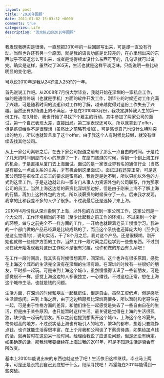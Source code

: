 ```yaml
---
layout: post
title: '2010年回顾'
date: 2011-01-02 15:03:32 +0000
comments: true
categories: Life
description: "流水帐式的2010年回顾"
---
```


我发现我确实是很懒，一直想把2010年的一些回顾写出来，可是却一直没有行动。当然也许还有另一个原因，就是我的语言功底是比较差的，在心里想出来的东西似乎不知道怎么写出来，或者是觉得根本没什么东西可写的，几句话就可以说完。确实是这样，虽然过了365天，生活也就是这样平淡乏味。只能说明一些比较明显的变化吧。   
   
可以说2010年是我从24岁进入25岁的一年。  
<!-- more -->
   
首先说说工作吧。从2008年7月份大学毕业，我就开始在深圳的一家私企工作，做的是通信终端（也就是手机）方面的软件开发工作，刚毕业的时候还对工作充满了兴趣，可是随着时间的流逝和对工作的了解，越来越觉得对这份工作失去了兴趣。当然还有对待遇上的不满足，于是在2010年3月份，我决定辞掉我人生的第一份工作。在3月份，我也开始了寻找下个雇主的行动，其中参加了两家公司的面试，第一个自己表现太差，直接出局。第二家表现还可以，所以就拿到了offer，但是薪资给得不是很理想（虽然比之前略有增加）。可是感觉自己也没什么特别突出的地方，所以也就暂且拿了这个offer。由于我这个人有时候比较懒，就没有继续去找其他公司。   
   
从上一家公司离职之后，在去下家公司报道之前有了那么一点自由的时间。于是花了几天的时间到厦门小小的旅游了一下，在厦门旅游的时候，得到一个到上海工作的机会，于是直接从厦门去上海面试。面试的是一家很业界有名的通信行业（当然是有那么一点点关系的关系，才有机会到这里面试）。面试过程还算正常，可是这家公司现在招收正式员工的要求是蛮高的，我肯定是达不到，所以只能以外包的方式到这里工作。于是这边就让和一家专门从事人力资源外包的公司联系，作为那家公司的员工。当然上海这边给的薪资比深圳那边好，但是由于刚来上海不了解上海的行情，再加上这种外包的方式，所以谈薪资的时候保守了一点，后来我才发现，我拿的比和我差不多的人少了很多。不过我最后还是选择了来上海。   
   
2010年4月份我从深圳搬到了上海，以外包的方式到一家公司工作，这家公司是一个大公司，工作环境相当的不错（至少比起我之前工作的环境）。不过来到一个新的环境，做与之前完全不一样方面的工作，一开始也就跟着老员工慢慢学习。我进的一个部门做的产品已经算是比较成熟的了，而且这个系统也还算庞大的（至少我是这么觉得的），说句实话，干了8个月之后，我对这个产品，还是很模糊。刚开始也就做一些维护方面的工作，当然工作一段时间之后也学到一些些东西。不过到现在我开始发现我对这份工作也不是很有兴趣，也许和做的东西有关系吧！   
   
在工作一段时间后，我其实有时候很想离开，回深圳。这个也许有很多原因，感觉在上海这个城市的生活完全没有在深圳的生活有趣。在深圳的时候有一些很好的朋友，平时都一起玩。可是来到上海这个城市，虽然慢慢得认识了一些新朋友，可是感觉很不一样，感觉上海这边的人都很独立，一心赚钱。不过这也正常，想在上海这个城市生活，也就是钱的问题。   
   
生活方面，在深圳的时候和朋友一起租房住，很是自由，虽然工资低点，但是感觉生活很悠闲。来到上海之后，由于这边租房费比深圳高很多，所以暂时和老哥住在一起，可是由于性格方面的差异，和他们住在一起感觉是失去了一些自由自在的生活，但是由于某些原因，也只能暂时这样生活。最关键是觉得在上海的生活很孤独，缺少能一起玩的朋友。所以之前也提到想离开这个城市，上海这个冬冷夏热，物价超高的地方，不过说实话上海也有吸引人的地方，繁华的都市，想着只要能挣点钱，也许就能生活得很丰富。在上个月我和公司谈了下薪资待遇，如果给加点钱的话，就再暂时在这边呆一段时间。经理给我说了应该没问题，但是还没有确定。如果确定的话，那我想我要继续在上海过我的2011年，可是不知道生活是否会有所改变。   
   
基本上2010年能说出来的东西也就这些了吧！生活依旧这样继续。毕业马上两年，可是还是没找到自己到底想干什么。继续寻找吧！ 希望能在2011年能得到一些突破。